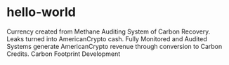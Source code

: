 # hello-world
Currency created from Methane Auditing System of Carbon Recovery. Leaks turned into AmericanCrypto cash.
Fully Monitored and Audited Systems generate AmericanCrypto revenue through conversion to Carbon Credits.
Carbon Footprint Development
